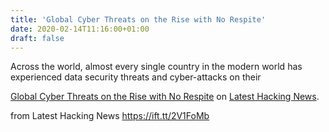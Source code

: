 ```yaml
---
title: 'Global Cyber Threats on the Rise with No Respite'
date: 2020-02-14T11:16:00+01:00
draft: false
---
```


Across the world, almost every single country in the modern world has experienced data security threats and cyber-attacks on their

[Global Cyber Threats on the Rise with No Respite](https://latesthackingnews.com/2020/02/14/global-cyber-threats-on-the-rise-with-no-respite/) on [Latest Hacking News](https://latesthackingnews.com).

  
  
from Latest Hacking News https://ift.tt/2V1FoMb